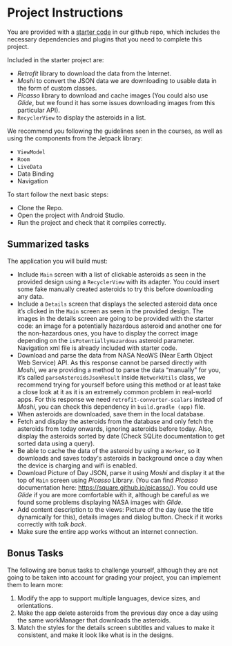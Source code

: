 Project Instructions
=====================

You are provided with a [starter code](https://github.com/udacity/nd940-android-kotlin-c2-starter/tree/master/starter) in our github repo, which includes the necessary dependencies and plugins that you need to complete this project.

Included in the starter project are:

- *Retrofit* library to download the data from the Internet.
- *Moshi* to convert the JSON data we are downloading to usable data in the form of custom classes.
- *Picasso* library to download and cache images (You could also use *Glide*, but we found it has some issues downloading images from this particular API).
- `RecyclerView` to display the asteroids in a list.

We recommend you following the guidelines seen in the courses, as well as using the components from the Jetpack library:

- `ViewModel`
- `Room`
- `LiveData`
- Data Binding
- Navigation

To start follow the next basic steps:

- Clone the Repo.
- Open the project with Android Studio.
- Run the project and check that it compiles correctly.


Summarized tasks
-----------------
The application you will build must:

- Include `Main` screen with a list of clickable asteroids as seen in the provided design using a `RecyclerView` with its adapter. You could insert some fake manually created asteroids to try this before downloading any data.
- Include a `Details` screen that displays the selected asteroid data once it’s clicked in the `Main` screen as seen in the provided design. The images in the details screen are going to be provided with the starter code: an image for a potentially hazardous asteroid and another one for the non-hazardous ones, you have to display the correct image depending on the `isPotentiallyHazardous` asteroid parameter. Navigation xml file is already included with starter code.
- Download and parse the data from NASA NeoWS (Near Earth Object Web Service) API. As this response cannot be parsed directly with *Moshi*, we are providing a method to parse the data “manually” for you, it’s called `parseAsteroidsJsonResult` inside `NetworkUtils` class, we recommend trying for yourself before using this method or at least take a close look at it as it is an extremely common problem in real-world apps. For this response we need `retrofit-converter-scalars` instead of *Moshi*, you can check this dependency in `build.gradle (app)` file.
- When asteroids are downloaded, save them in the local database.
- Fetch and display the asteroids from the database and only fetch the asteroids from today onwards, ignoring asteroids before today. Also, display the asteroids sorted by date (Check SQLite documentation to get sorted data using a query).
- Be able to cache the data of the asteroid by using a `Worker`, so it downloads and saves today's asteroids in background once a day when the device is charging and wifi is enabled.
- Download Picture of Day JSON, parse it using *Moshi* and display it at the top of `Main` screen using *Picasso* Library. (You can find *Picasso* documentation here: https://square.github.io/picasso/). You could use *Glide* if you are more comfortable with it, although be careful as we found some problems displaying NASA images with *Glide*.
- Add content description to the views: Picture of the day (use the title dynamically for this), details images and dialog button. Check if it works correctly with *talk back*.
- Make sure the entire app works without an internet connection.


Bonus Tasks
------------
The following are bonus tasks to challenge yourself, although they are not going to be taken into account for grading your project, you can implement them to learn more:

1. Modify the app to support multiple languages, device sizes, and orientations.
2. Make the app delete asteroids from the previous day once a day using the same workManager that downloads the asteroids.
3. Match the styles for the details screen subtitles and values to make it consistent, and make it look like what is in the designs.